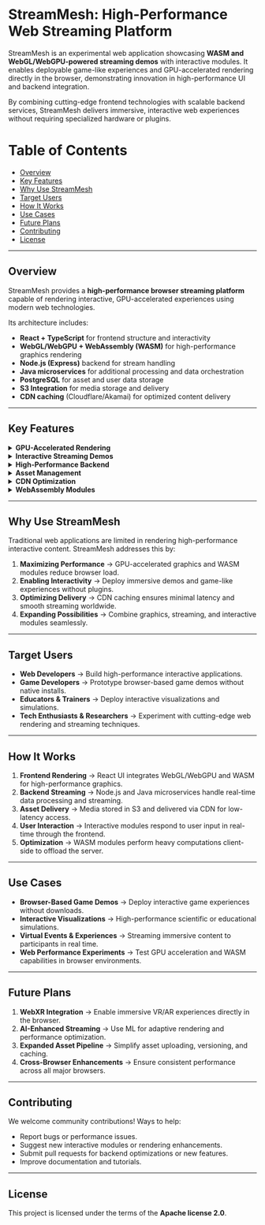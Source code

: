 # StreamMesh: High-Performance Web Streaming Platform  
StreamMesh is an experimental web application showcasing **WASM and WebGL/WebGPU-powered streaming demos** with interactive modules. It enables deployable game-like experiences and GPU-accelerated rendering directly in the browser, demonstrating innovation in high-performance UI and backend integration.  

By combining cutting-edge frontend technologies with scalable backend services, StreamMesh delivers immersive, interactive web experiences without requiring specialized hardware or plugins.  

# Table of Contents
- [Overview](#overview)  
- [Key Features](#key-features)  
- [Why Use StreamMesh](#why-use-streammesh)  
- [Target Users](#target-users)  
- [How It Works](#how-it-works)  
- [Use Cases](#use-cases)  
- [Future Plans](#future-plans)  
- [Contributing](#contributing)  
- [License](#license)  

---

## Overview  
StreamMesh provides a **high-performance browser streaming platform** capable of rendering interactive, GPU-accelerated experiences using modern web technologies.  

Its architecture includes:  
- **React + TypeScript** for frontend structure and interactivity  
- **WebGL/WebGPU + WebAssembly (WASM)** for high-performance graphics rendering  
- **Node.js (Express)** backend for stream handling  
- **Java microservices** for additional processing and data orchestration  
- **PostgreSQL** for asset and user data storage  
- **S3 Integration** for media storage and delivery  
- **CDN caching** (Cloudflare/Akamai) for optimized content delivery  

---

## Key Features  

<details>
  <summary><b>GPU-Accelerated Rendering</b></summary>
  <ul>Leverage WebGL/WebGPU and WASM for real-time graphics and interactive modules in the browser.</ul>
</details>

<details>
  <summary><b>Interactive Streaming Demos</b></summary>
  <ul>Deploy game-like experiences directly in web browsers with interactive elements.</ul>
</details>

<details>
  <summary><b>High-Performance Backend</b></summary>
  <ul>Node.js and Java microservices handle streaming, processing, and data orchestration efficiently.</ul>
</details>

<details>
  <summary><b>Asset Management</b></summary>
  <ul>PostgreSQL and S3 integration for storing and serving large media assets.</ul>
</details>

<details>
  <summary><b>CDN Optimization</b></summary>
  <ul>Cloudflare or Akamai caching for low-latency global content delivery.</ul>
</details>

<details>
  <summary><b>WebAssembly Modules</b></summary>
  <ul>Integrate WASM for computationally heavy tasks, enabling smooth client-side performance.</ul>
</details>

---

## Why Use StreamMesh  
Traditional web applications are limited in rendering high-performance interactive content. StreamMesh addresses this by:  

1. **Maximizing Performance** → GPU-accelerated graphics and WASM modules reduce browser load.  
2. **Enabling Interactivity** → Deploy immersive demos and game-like experiences without plugins.  
3. **Optimizing Delivery** → CDN caching ensures minimal latency and smooth streaming worldwide.  
4. **Expanding Possibilities** → Combine graphics, streaming, and interactive modules seamlessly.  

---

## Target Users  
- **Web Developers** → Build high-performance interactive applications.  
- **Game Developers** → Prototype browser-based game demos without native installs.  
- **Educators & Trainers** → Deploy interactive visualizations and simulations.  
- **Tech Enthusiasts & Researchers** → Experiment with cutting-edge web rendering and streaming techniques.  

---

## How It Works  
1. **Frontend Rendering** → React UI integrates WebGL/WebGPU and WASM for high-performance graphics.  
2. **Backend Streaming** → Node.js and Java microservices handle real-time data processing and streaming.  
3. **Asset Delivery** → Media stored in S3 and delivered via CDN for low-latency access.  
4. **User Interaction** → Interactive modules respond to user input in real-time through the frontend.  
5. **Optimization** → WASM modules perform heavy computations client-side to offload the server.  

---

## Use Cases  
- **Browser-Based Game Demos** → Deploy interactive game experiences without downloads.  
- **Interactive Visualizations** → High-performance scientific or educational simulations.  
- **Virtual Events & Experiences** → Streaming immersive content to participants in real time.  
- **Web Performance Experiments** → Test GPU acceleration and WASM capabilities in browser environments.  

---

## Future Plans  
1. **WebXR Integration** → Enable immersive VR/AR experiences directly in the browser.  
2. **AI-Enhanced Streaming** → Use ML for adaptive rendering and performance optimization.  
3. **Expanded Asset Pipeline** → Simplify asset uploading, versioning, and caching.  
4. **Cross-Browser Enhancements** → Ensure consistent performance across all major browsers.  

---

## Contributing  
We welcome community contributions! Ways to help:  
- Report bugs or performance issues.  
- Suggest new interactive modules or rendering enhancements.  
- Submit pull requests for backend optimizations or new features.  
- Improve documentation and tutorials.  

---

## License  
This project is licensed under the terms of the **Apache license 2.0**.  
